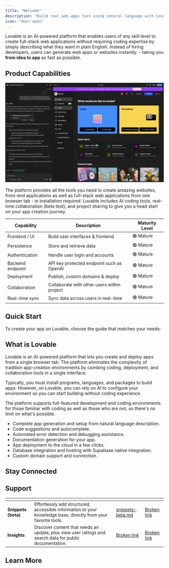 ```yaml
---
title: "Welcome"
description: "Build real web apps fast using natural language with Lovable"
icon: "door-open"
---
```


Lovable is an AI-powered platform that enables users of any skill level to create full-stack web applications without requiring coding expertise by simply describing what they want in plain English. Instead of hiring developers, users can generate web apps or websites instantly. - taking you **from idea to app** as fast as possible.

## Product Capabilities

![lovable application overview](/lovable-editor-v2.png)

The platform provides all the tools you need to create amazing websites, front-end applications as well as full-stack web applications from one browser tab - in installation required. Lovable includes AI coding tools, real-time collaboration (beta test), and project sharing to give you a head start on your app creation journey.

| Capability       | Description                                 | Maturity Level |
| ---------------- | ------------------------------------------- | -------------- |
| Frontend / UI    | Build user interfaces & frontend            | 🟢 Mature      |
| Persistence      | Store and retrieve data                     | 🟢 Mature      |
| Authentication   | Handle user login and accounts              | 🟢 Mature      |
| Backend endpoint | API key protected endpoint such as OpenAI   | 🟢 Mature      |
| Deployment       | Publish, custom domains & deploy            | 🟢 Mature      |
| Collaboration    | Collaborate with other users within project | 🟢 Mature      |
| Real-time sync   | Sync data across users in real-time         | 🟢 Mature      |

## Quick Start

To create your app on Lovable, choose the guide that matches your needs:

  
  
  
  
  
  
  
  
  
</CardGroup>

## What is Lovable

Lovable is an AI-powered platform that lets you create and deploy apps from a single browser tab. The platform eliminates the complexity of tradition app-creation environments by combing coding, deployment, and collaboration tools in a single interface.

Typically, you must install programs, languages, and packages to build apps. However, on Lovable, you can rely on AI to configure your environment so you can start building without coding experience.

The platform supports full-featured development and coding environments for those familiar with coding as well as those who are not, so there's no limit on what's possible.

- Complete app generation and setup from natural language description.
- Code suggestions and autocomplete.
- Automated error detection and debugging assistance.
- Documentation generation for your app.
- App deployment to the cloud in a few clicks.
- Database integration and hosting with Supabase native integration.
- Custom domain support and connection.

## Stay Connected

  
  
  
  
  
</CardGroup>

## Support
<table data-card-size="large" data-view="cards"><thead><tr><th></th><th></th><th data-hidden data-card-target data-type="content-ref"></th><th data-hidden data-card-cover data-type="files"></th></tr></thead><tbody><tr><td><strong>Snippets (beta)</strong></td><td>Effortlessly add structured, accessible information to your knowledge base, directly from your favorite tools.</td><td><a href="snippets-beta.md">snippets-beta.md</a></td><td><a href="broken-reference">Broken link</a></td></tr><tr><td><strong>Insights</strong></td><td>Discover content that needs an update, plus view user ratings and search data for public documentation.</td><td><a href="broken-reference">Broken link</a></td><td><a href="broken-reference">Broken link</a></td></tr></tbody></table>
  
  
</CardGroup>

## Learn More

  
  
  
</CardGroup>
